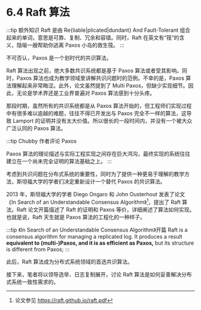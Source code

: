 # 6.4 Raft 算法

:::tip 额外知识
Raft 是由 Re{liable|plicated|dundant} And Fault-Tolerant 组合起来的单词，意思是可靠、复制、冗余和容错。同时，Raft 在英文有“筏”的含义，隐喻一艘帮助你逃离 Paxos 小岛的救生筏。
:::

不可否认，Paxos 是一个划时代的共识算法。

Raft 算法出现之前，绝大多数共识系统都是基于 Paxos 算法或者受其影响。同时，Paxos 算法也成为教学领域里讲解共识问题时的范例。不幸的是，Paxos 算法理解起来非常晦涩。此外，论文虽然提到了 Multi Paxos，但缺少实现细节。因此，无论是学术界还是工业界普遍对 Paxos 算法感到十分头疼。

那段时期，虽然所有的共识系统都是从 Paxos 算法开始的，但工程师们实现过程中有很多难以逾越的难题，往往不得已开发出与 Paxos 完全不一样的算法，这导致 Lamport 的证明并没有太大价值。所以很长的一段时间内，并没有一个被大众广泛认同的 Paxos 算法。

:::tip Chubby 作者评论 Paxos

Paxos 算法的理论描述与实际工程实现之间存在巨大鸿沟，最终实现的系统往往建立在一个尚未完全证明的算法基础之上。
:::

考虑到共识问题在分布式系统的重要性，同时为了提供一种更易于理解的教学方法，斯坦福大学的学者们决定重新设计一个替代 Paxos 的共识算法。

2013 年，斯坦福大学的学者 Diego Ongaro 和 John Ousterhout 发表了论文 《In Search of an Understandable Consensus Algorithm》[^1]，提出了 Raft 算法。Raft 论文开篇描述了 Raft 的证明和 Paxos 等价，详细阐述了算法如何实现。也就是说，Raft 天生就是 Paxos 算法的工程化的一种样子。

:::tip 《In Search of an Understandable Consensus Algorithm》开篇
Raft is a consensus algorithm for managing a replicated log. It produces a result **equivalent to (multi-)Paxos, and it is as efficient as Paxos,** but its structure is different from Paxos;
:::

此后，Raft 算法成为分布式系统领域的首选共识算法。

接下来，笔者将以领导选举、日志复制展开，讨论 Raft 算法是如何妥善解决分布式系统一致性需求的。

[^1]: 论文参见 https://raft.github.io/raft.pdf